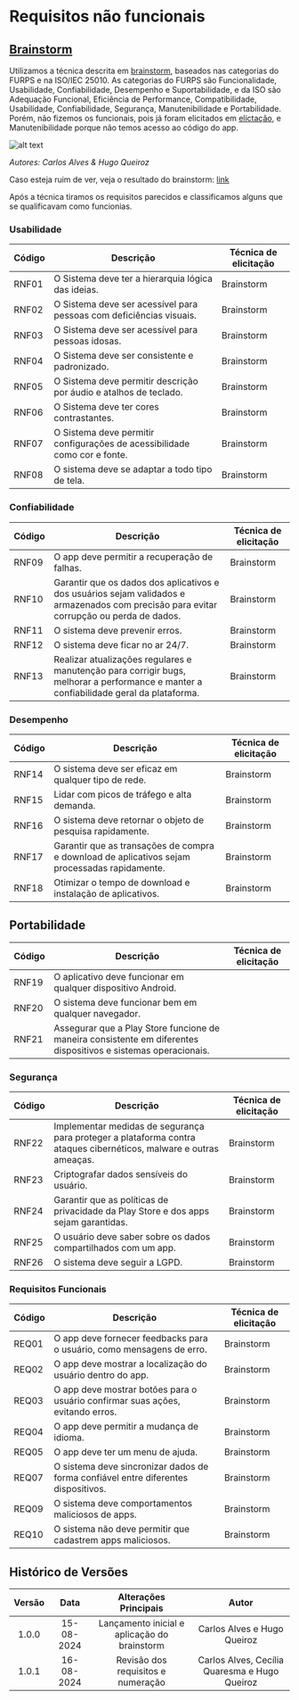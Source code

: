 # Requisitos não funcionais

## [Brainstorm](tecnicas.md#brainstorming)

Utilizamos a técnica descrita em [brainstorm](tecnicas.md#brainstorming), baseados nas categorias do FURPS e na ISO/IEC 25010. As categorias do FURPS são Funcionalidade, Usabilidade, Confiabilidade, Desempenho e Suportabilidade, e da ISO são Adequação Funcional, Eficiência de Performance, Compatibilidade, Usabilidade, Confiabilidade, Segurança, Manutenibilidade e Portabilidade. Porém, não fizemos os funcionais, pois já foram elicitados em [elictação](../elicitacao/elicitacao.md), e Manutenibilidade porque não temos acesso ao código do app.

![alt text](../assets/imagens/brainstormRNF.jpg)

*Autores: Carlos Alves & Hugo Queiroz*

Caso esteja ruim de ver, veja o resultado do brainstorm: [link](../assets/imagens/brainstorm_nao_func.pdf)

Após a técnica tiramos os requisitos parecidos e classificamos alguns que se qualificavam como funcionias.

### Usabilidade

| Código | Descrição | Técnica de elicitação |
| ------ | --------- | --------------------- |
| RNF01  | O Sistema deve ter a hierarquia lógica das ideias. | Brainstorm |
| RNF02  | O Sistema deve ser acessível para pessoas com deficiências visuais. | Brainstorm |
| RNF03  | O Sistema deve ser acessível para pessoas idosas. | Brainstorm |
| RNF04  | O Sistema deve ser consistente e padronizado. | Brainstorm |
| RNF05  | O Sistema deve permitir descrição por áudio e atalhos de teclado. | Brainstorm |
| RNF06  | O Sistema deve ter cores contrastantes. | Brainstorm |
| RNF07  | O Sistema deve permitir configurações de acessibilidade como cor e fonte. | Brainstorm |
| RNF08  | O sistema deve se adaptar a todo tipo de tela. | Brainstorm |


### Confiabilidade

| Código | Descrição | Técnica de elicitação |
| ------ | --------- | --------------------- |
| RNF09  | O app deve permitir a recuperação de falhas. | Brainstorm |
| RNF10  | Garantir que os dados dos aplicativos e dos usuários sejam validados e armazenados com precisão para evitar corrupção ou perda de dados. | Brainstorm |
| RNF11  | O sistema deve prevenir erros. | Brainstorm |
| RNF12  | O sistema deve ficar no ar 24/7. | Brainstorm |
| RNF13  | Realizar atualizações regulares e manutenção para corrigir bugs, melhorar a performance e manter a confiabilidade geral da plataforma. | Brainstorm |

### Desempenho

| Código | Descrição | Técnica de elicitação |
| ------ | --------- | --------------------- |
| RNF14  | O sistema deve ser eficaz em qualquer tipo de rede. | Brainstorm |
| RNF15  | Lidar com picos de tráfego e alta demanda. | Brainstorm |
| RNF16  | O sistema deve retornar o objeto de pesquisa rapidamente. | Brainstorm |
| RNF17  | Garantir que as transações de compra e download de aplicativos sejam processadas rapidamente. | Brainstorm |
| RNF18  | Otimizar o tempo de download e instalação de aplicativos. | Brainstorm |

## Portabilidade

| Código | Descrição | Técnica de elicitação |
| ------ | --------- | --------------------- |
| RNF19  | O aplicativo deve funcionar em qualquer dispositivo Android. |
| RNF20  | O sistema deve funcionar bem em qualquer navegador. |
| RNF21  | Assegurar que a Play Store funcione de maneira consistente em diferentes dispositivos e sistemas operacionais. |

### Segurança

| Código | Descrição | Técnica de elicitação |
| ------ | --------- | --------------------- |
| RNF22  | Implementar medidas de segurança para proteger a plataforma contra ataques cibernéticos, malware e outras ameaças. | Brainstorm |
| RNF23  | Criptografar dados sensíveis do usuário. | Brainstorm |
| RNF24  | Garantir que as políticas de privacidade da Play Store e dos apps sejam garantidas. | Brainstorm |
| RNF25  | O usuário deve saber sobre os dados compartilhados com um app. | Brainstorm |
| RNF26 | O sistema deve seguir a LGPD. | Brainstorm |

### Requisitos Funcionais

| Código | Descrição | Técnica de elicitação |
| ------ | --------- | --------------------- |
| REQ01  | O app deve fornecer feedbacks para o usuário, como mensagens de erro. | Brainstorm |
| REQ02  | O app deve mostrar a localização do usuário dentro do app. | Brainstorm |
| REQ03  | O app deve mostrar botões para o usuário confirmar suas ações, evitando erros. | Brainstorm |
| REQ04  | O app deve permitir a mudança de idioma. | Brainstorm |
| REQ05  | O app deve ter um menu de ajuda. | Brainstorm |
| REQ07  | O sistema deve sincronizar dados de forma confiável entre diferentes dispositivos. | Brainstorm |
| REQ09  | O sistema deve comportamentos maliciosos de apps. | Brainstorm |
| REQ10  | O sistema não deve permitir que cadastrem apps maliciosos. | Brainstorm |

## Histórico de Versões

| **Versão** | **Data** | **Alterações Principais** | **Autor** |
| :--: | :--: | :--: | :--: | 
| 1.0.0 | 15-08-2024 | Lançamento inicial e aplicação do brainstorm | Carlos Alves e Hugo Queiroz |
| 1.0.1 | 16-08-2024 | Revisão dos requisitos e numeração | Carlos Alves, Cecília Quaresma e Hugo Queiroz |